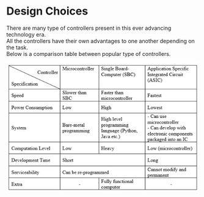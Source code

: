 
# Design Choices

There are many type of controllers present in this ever advancing technology era.  
All the controllers have their own advantages to one another depending on the task.  
Below is a comparison table between popular type of controllers.


![Comparison between controllers](./Comparison%20Table.png)
